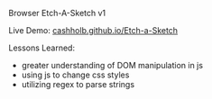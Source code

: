 Browser Etch-A-Sketch v1

Live Demo: [cashholb.github.io/Etch-a-Sketch](https://cashholb.github.io/Etch-a-Sketch/)

Lessons Learned:
- greater understanding of DOM manipulation in js
- using js to change css styles
- utilizing regex to parse strings
